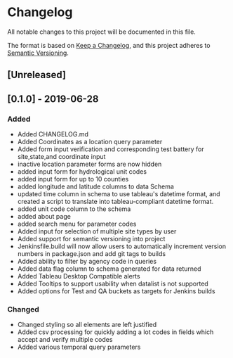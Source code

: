 # Changelog
All notable changes to this project will be documented in this file.

The format is based on [Keep a Changelog](https://keepachangelog.com/en/1.0.0/),
and this project adheres to [Semantic Versioning](https://semver.org/spec/v2.0.0.html).

## [Unreleased]

## [0.1.0] - 2019-06-28
### Added
- Added CHANGELOG.md
- Added Coordinates as a location query parameter
- Added form input verification and corresponding test battery for site,state,and coordinate input
- inactive location parameter forms are now hidden
- added input form for hydrological unit codes
- added input form for up to 10 counties
- added longitude and latitude columns to data Schema
- updated time column in schema to use tableau's datetime format, and created a script to translate into tableau-compliant datetime format. 
- added unit code column to the schema
- added about page
- added search menu for parameter codes
- Added input for selection of multiple site types by user
- Added support for semantic versioning into project
- Jenkinsfile.build will now allow users to automatically increment version numbers in package.json and add git tags to builds
- Added ability to filter by agency code in queries
- Added data flag column to schema generated for data returned
- Added Tableau Desktop Compatible alerts
- Added Tooltips to support usability when datalist is not supported
- Added options for Test and QA buckets as targets for Jenkins builds
### Changed
- Changed styling so all elements are left justified
- Added csv processing for quickly adding a lot codes in fields which accept and verify multiple codes
- Added various temporal query parameters

